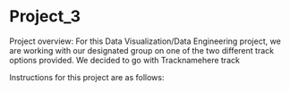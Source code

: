 # Project_3
Project overview: For this Data Visualization/Data Engineering project, we are working with our designated group on one of the two different track options provided. We decided to go with Tracknamehere track



Instructions for this project are as follows:
